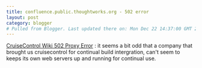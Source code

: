 ```yaml
---
title: confluence.public.thoughtworks.org - 502 error
layout: post
category: blogger
# Pulled from Blogger. Last updated there on: Mon Dec 22 14:37:00 GMT 2008
---
```

<a href="http://markmail.org/message/zvmwtn5rppj23h2t?q=%22confluence.public.thoughtworks.org%22+502&page=1&refer=w6htyklhm6253q5n">CruiseControl Wiki 502 Proxy Error</a> : it seems a bit odd that a company that brought us cruisecontrol for continual build intergration, can't seem to keeps its own web servers up and running for continual use.
